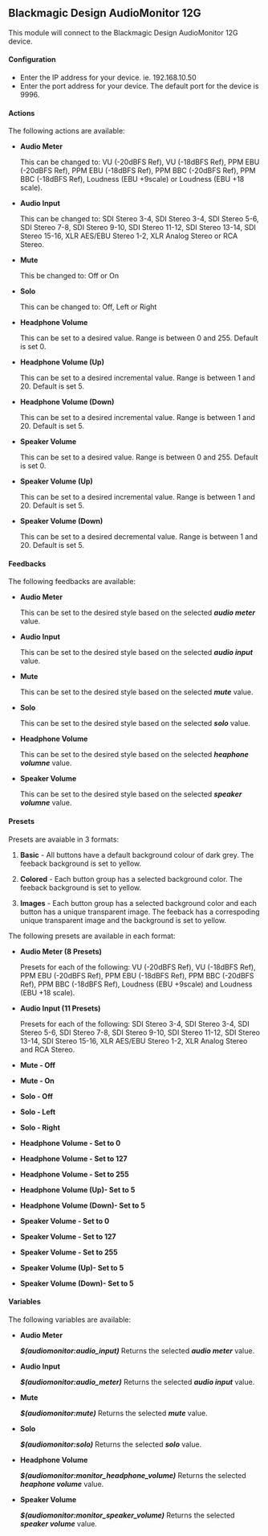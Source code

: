 ## Blackmagic Design AudioMonitor 12G

This module will connect to the Blackmagic Design AudioMonitor 12G device.

#### Configuration

- Enter the IP address for your device. ie. 192.168.10.50
- Enter the port address for your device. The default port for the device is 9996.

#### Actions

The following actions are available:

* **Audio Meter**

    This can be changed to: VU (-20dBFS Ref), VU (-18dBFS Ref), PPM EBU (-20dBFS Ref), PPM EBU (-18dBFS Ref), PPM BBC (-20dBFS Ref), PPM BBC (-18dBFS Ref), Loudness (EBU +9scale) or Loudness (EBU +18 scale).

* **Audio Input**

    This can be changed to: SDI Stereo 3-4, SDI Stereo 3-4, SDI Stereo 5-6, SDI Stereo 7-8, SDI Stereo 9-10, SDI Stereo 11-12, SDI Stereo 13-14, SDI Stereo 15-16, XLR AES/EBU Stereo 1-2, XLR Analog Stereo or RCA Stereo.

* **Mute**

    This be changed to: Off or On

* **Solo**

    This can be changed to: Off, Left or Right

* **Headphone Volume**

    This can be set to a desired value. Range is between 0 and 255. Default is set 0.

* **Headphone Volume (Up)**

    This can be set to a desired incremental value. Range is between 1 and 20. Default is set 5.

* **Headphone Volume (Down)**

   This can be set to a desired incremental value. Range is between 1 and 20. Default is set 5.

* **Speaker Volume**

    This can be set to a desired value. Range is between 0 and 255. Default is set 0.

* **Speaker Volume (Up)**

    This can be set to a desired incremental value. Range is between 1 and 20. Default is set 5.

* **Speaker Volume (Down)**

    This can be set to a desired decremental value. Range is between 1 and 20. Default is set 5.

#### Feedbacks

The following feedbacks are available:

* **Audio Meter**

    This can be set to the desired style based on the selected ***audio meter*** value.

* **Audio Input**

    This can be set to the desired style based on the selected ***audio input*** value.

* **Mute**

    This can be set to the desired style based on the selected ***mute*** value.

* **Solo**

    This can be set to the desired style based on the selected ***solo*** value.

* **Headphone Volume**

    This can be set to the desired style based on the selected ***heaphone volumne*** value.

* **Speaker Volume**

    This can be set to the desired style based on the selected ***speaker volumne*** value.

#### Presets

Presets are avaiable in 3 formats:

1. **Basic** - All buttons have a default background colour of dark grey. The feeback background is set to yellow.

2. **Colored** - Each button group has a selected background color. The feeback background is set to yellow.

3. **Images** - Each button group has a selected background color and each button has a unique transparent image. The feeback has a correspoding unique transparent image and the background is set to yellow.

The following presets are available in each format:

* **Audio Meter (8 Presets)**

    Presets for each of the following: VU (-20dBFS Ref), VU (-18dBFS Ref), PPM EBU (-20dBFS Ref), PPM EBU (-18dBFS Ref), PPM BBC (-20dBFS Ref), PPM BBC (-18dBFS Ref), Loudness (EBU +9scale) and Loudness (EBU +18 scale).

* **Audio Input (11 Presets)**

    Presets for each of the following: SDI Stereo 3-4, SDI Stereo 3-4, SDI Stereo 5-6, SDI Stereo 7-8, SDI Stereo 9-10, SDI Stereo 11-12, SDI Stereo 13-14, SDI Stereo 15-16, XLR AES/EBU Stereo 1-2, XLR Analog Stereo and RCA Stereo.

* **Mute - Off**

* **Mute - On**
  
* **Solo - Off**

* **Solo - Left**

* **Solo - Right**
   
* **Headphone Volume - Set to 0**

* **Headphone Volume - Set to 127**

* **Headphone Volume - Set to 255**
    
* **Headphone Volume (Up)- Set to 5**

* **Headphone Volume (Down)- Set to 5**

* **Speaker Volume - Set to 0**

* **Speaker Volume - Set to 127**

* **Speaker Volume - Set to 255**
    
* **Speaker Volume (Up)- Set to 5**

* **Speaker Volume (Down)- Set to 5**   

#### Variables

The following variables are available:

* **Audio Meter**

    ***$(audiomonitor:audio_input)*** Returns the selected ***audio meter*** value.

* **Audio Input**

    ***$(audiomonitor:audio_meter)*** Returns the selected ***audio input*** value.

* **Mute**

    ***$(audiomonitor:mute)*** Returns the selected ***mute*** value.

* **Solo**

    ***$(audiomonitor:solo)*** Returns the selected ***solo*** value.

* **Headphone Volume**

    ***$(audiomonitor:monitor_headphone_volume)*** Returns the selected ***heaphone volume*** value.

* **Speaker Volume**

    ***$(audiomonitor:monitor_speaker_volume)*** Returns the selected ***speaker volume*** value.

